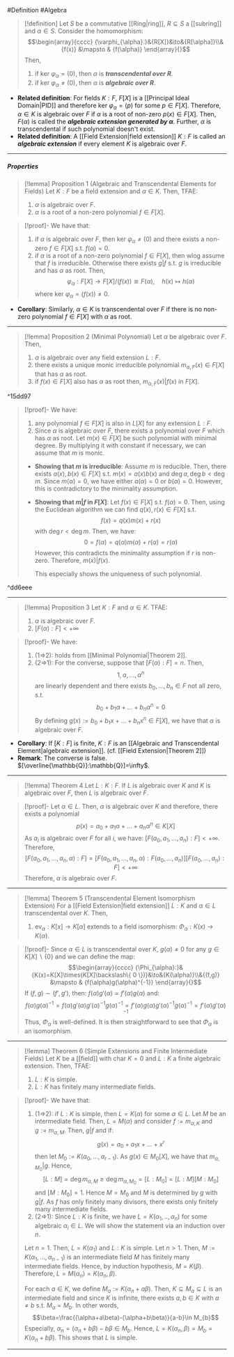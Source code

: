 #Definition #Algebra

> [!definition]
> Let $S$ be a commutative [[Ring|ring]], $R\subseteq S$ a [[subring]] and $\alpha\in S$. Consider the homomorphism:$$\begin{array}{cccc} {\varphi_{\alpha}:}&{R[X]}&\to&{R[\alpha]}\\&{f(x)} &\mapsto & {f(\alpha)} \end{array}{}$$Then, 
> 1. if $\text{ker }\varphi_{\alpha}=(0)$, then $\alpha$ is ***transcendental  over $R$***.
> 2. if $\text{ker }\varphi_{\alpha}\neq(0)$, then $\alpha$ is ***algebraic  over $R$***.
 
- **Related definition**: For fields $K:F$, $F[X]$ is a [[Principal Ideal Domain|PID]] and therefore $\text{ker }\varphi_{\alpha}=(p)$ for some $p\in F[X]$. Therefore,  $\alpha\in K$ is algebraic over $F$ if $\alpha$ is a root of non-zero $p(x)\in F[X]$. Then, $F(\alpha)$ is called the ***algebraic extension generated by $\alpha$***. Further, $\alpha$ is transcendental if such polynomial doesn't exist.
- **Related definition**: A [[Field Extension|field extension]] $K:F$ is called an ***algebraic extension*** if every element $K$ is algebraic over $F$.
---
##### Properties
> [!lemma] Proposition 1 (Algebraic and Transcendental Elements for Fields)
> Let $K:F$ be a field extension and $\alpha\in K$. Then, TFAE:
> 1. $\alpha$ is algebraic over $F$. 
> 2. $\alpha$ is a root of a non-zero polynomial $f\in F[X]$.

> [!proof]-
> We have that:
> 1. if $\alpha$ is algebraic over $F$, then $\text{ker }\varphi_{\alpha}\neq(0)$ and there exists a non-zero $f\in F[X]$ s.t. $f(\alpha)=0$. 
> 2. if $\alpha$ is a root of a non-zero polynomial $f\in F[X]$, then wlog assume that $f$ is irreducible. Otherwise there exists $g|f$ s.t. $g$ is irreducible and has $\alpha$ as root. Then, $$\varphi_{\alpha}:F[X]\to F[X] /(f(x))\cong F(\alpha),\quad h(x)\mapsto h(\alpha)$$where $\text{ker }\varphi_{\alpha}=(f(x))\neq 0$. 
- **Corollary**: Similarly, $\alpha\in K$ is transcendental over $F$ if there is no non-zero polynomial $f\in F[X]$ with $\alpha$ as root.
---
> [!lemma] Proposition 2 (Minimal Polynomial)
> Let $\alpha$ be algebraic over $F$. Then,
> 1. $\alpha$ is algebraic over any field extension $L:F$.
> 1. there exists a unique monic irreducible polynomial $m_{\alpha,F}(x)\in F[X]$ that has $\alpha$ as root. 
> 2. if $f(x)\in F[X]$ also has $\alpha$ as root then, $m_{\alpha,F}(x)|f(x)$ in $F[X]$.

^15dd97

> [!proof]-
> We have:
> 1. any polynomial $f\in F[X]$ is also in $L[X]$ for any extension $L:F$.
> 2. Since $\alpha$ is algebraic over $F$, there exists a polynomial over $F$ which has $\alpha$ as root. Let $m(x)\in F[X]$ be such polynomial with minimal degree. By multiplying it with constant if necessary, we can assume that $m$ is monic.
> 
> 	- **Showing that $m$ is irreducible**:
> 	Assume $m$ is reducible. Then, there exists $a(x),b(x)\in F[X]$ s.t. $m(x)=a(x)b(x)$ and $\deg a,\deg b<\deg m$. Since $m(\alpha)=0$, we have either $a(\alpha)=0$ or $b(\alpha)=0$. However, this is contradictory to the minimality assumption.
> 	- **Showing that $m|f$ in $F[X]$**:
> 	Let $f(x)\in F[X]$ s.t. $f(\alpha)=0$. Then, using the Euclidean algorithm we can find $q(x),r(x)\in F[X]$ s.t. $$f(x)=q(x)m(x)+r(x)$$with $\deg r<\deg m$. Then, we have: $$0=f(\alpha)=q(\alpha)m(\alpha)+r(\alpha)=r(\alpha)$$However, this contradicts the minimality assumption if $r$ is non-zero. Therefore, $m(x)|f(x)$. 
> 	
> 	  This especially shows the uniqueness of such polynomial.

^dd6eee

---
> [!lemma] Proposition 3
> Let $K:F$ and $\alpha\in K$. TFAE:
> 1.  $\alpha$ is algebraic over $F$. 
> 2. $[F(\alpha):F]<+\infty$

> [!proof]-
> We have:
> 1. (1=>2):  holds from [[Minimal Polynomial|Theorem 2]]. 
> 2. (2=>1): For the converse, suppose that $[F(\alpha):F]=n$. Then, $$1,\alpha,\dots,\alpha^n$$are linearly dependent and there exists $b_{0},\dots,b_{n}\in F$ not all zero, s.t. $$b_{0}+b_{1}\alpha+\dots+b_{n}\alpha^n=0$$By defining $g(x):=b_{0}+b_{1}x+\dots+b_{n}x^n\in F[X]$, we have that $\alpha$ is algebraic over $F$. 
- **Corollary**: If $[K:F]$ is finite, $K:F$ is an [[Algebraic and Transcendental Element|algebraic extension]]. (cf. [[Field Extension|Theorem 2]])
- **Remark**: The converse is false. $[\overline{\mathbb{Q}}:\mathbb{Q}]=\infty$.
---
> [!lemma] Theorem 4
> Let $L:K:F$. If $L$ is algebraic over $K$ and $K$ is algebraic over $F$, then $L$ is algebraic over $F$. 

> [!proof]-
> Let $\alpha\in L$. Then, $\alpha$ is algebraic over $K$ and therefore, there exists a polynomial $$p(x)=a_{0}+a_{1}\alpha+\dots+a_{n}\alpha^n\in K[X]$$As $a_{i}$ is algebraic over $F$ for all $i$, we have: $[F(a_{0},a_{1},\dots,a_{n}):F]<+\infty$. Therefore, $$[F(a_{0},a_{1},\dots,a_{n},\alpha):F]=[F(a_{0},a_{1},\dots,a_{n},\alpha):F(a_{0},\dots,a_{n})][F(a_{0},\dots ,a_{n}):F]<+\infty$$Therefore, $\alpha$ is algebraic over $F$.
---
> [!lemma] Theorem 5 (Transcendental Element Isomorphism Extension)
> For a [[Field Extension|field extension]] $L:K$ and $\alpha\in L$ transcendental over $K$. Then, 
> 1. $\text{ev}_{\alpha}:K[x]\to K[\alpha]$ extends to a field isomorphism: $\Phi_{\alpha}:K(x)\to K(\alpha)$.

> [!proof]-
> Since $\alpha\in L$ is transcendental over $K$, $g(\alpha)\neq 0$ for any $g\in K[X] \backslash \{ 0 \}$ and we can define the map: $$\begin{array}{cccc} {\Phi_{\alpha}:}&{K(x)=K[X]\times(K[X]\backslash\{ 0 \})}&\to&{K(\alpha)}\\&{(f,g)} &\mapsto & {f(\alpha)g(\alpha)^{-1}} \end{array}{}$$
> If $(f,g)\sim(f',g')$, then: $f(\alpha)g'(\alpha)=f'(\alpha)g(\alpha)$ and: $$f(\alpha)g(\alpha)^{-1}=f(\alpha)g'(\alpha)g'(\alpha)^{-1}g(\alpha)^{-1}=f'(\alpha)g(\alpha)g'(\alpha)^{-1}g(\alpha)^{-1}=f'(\alpha)g'(\alpha)^{-1}$$Thus, $\Phi_{\alpha}$ is well-defined. It is then straightforward to see that $\Phi_{\alpha}$ is an isomorphism. 
---
> [!lemma] Theorem 6 (Simple Extensions and Finite Intermediate Fields)
> Let $K$ be a [[field]] with $\text{char }K=0$ and $L:K$ a finite algebraic extension. Then, TFAE:
> 1. $L:K$ is simple.
> 2. $L:K$ has finitely many intermediate fields.

> [!proof]-
> We have that:
> 1. (1=>2): if $L:K$ is simple, then $L=K(\alpha)$ for some $\alpha\in L$. Let $M$ be an intermediate field. Then, $L=M(\alpha)$ and consider $f:=m_{\alpha,K}$ and $g:=m_{\alpha,M}$. Then, $g|f$ and if: $$g(x)=a_{0}+a_{1}x+\dots+x^r$$then let $M_{0}:=K(a_{0},\dots,a_{r-1})$. As $g(x)\in M_{0}[X]$, we have that $m_{\alpha,M_{0}}|g$. Hence, $$[L:M]=\deg m_{\alpha,M}\geq\deg m_{\alpha,M_{0}}=[L:M_{0}]=[L:M][M:M_{0}]$$and $[M:M_{0}]=1$. Hence $M=M_{0}$ and $M$ is determined by $g$ with $g|f$. As $f$ has only finitely many divisors, there exists only finitely many intermediate fields.
> 2. (2=>1): Since $L:K$ is finite, we have $L=K(\alpha_{1},..,\alpha_{n})$ for some algebraic $\alpha_{i}\in L$. We will show the statement via an induction over $n$.
> 	
> 	Let $n=1$. Then, $L=K(\alpha_{1})$ and $L:K$ is simple. Let $n>1$. Then, $M:=K(\alpha_{1},\dots,\alpha_{n-1})$ is an intermediate field $M$ has finitely many intermediate fields. Hence, by induction hypothesis, $M=K(\beta)$. Therefore, $L=M(\alpha_{n})=K(\alpha_{n},\beta)$. 
> 	
> 	For each $a\in K$, we define $M_{a}:=K(\alpha_{n}+a\beta)$. Then, $K\subseteq M_{a}\subseteq L$ is an intermediate field and since $K$ is infinite, there exists $a,b\in K$ with $a\neq b$ s.t. $M_{a}=M_{b}$. In other words, $$\beta=\frac{(\alpha+a\beta)-(\alpha+b\beta)}{a-b}\in M_{b}$$Especially, $\alpha_{n}=(\alpha_{n}+b\beta)-b\beta\in M_{b}$. Hence, $L=K(\alpha_{n},\beta)=M_{b}=K(\alpha_{n}+b\beta)$. This shows that $L$ is simple.
---

